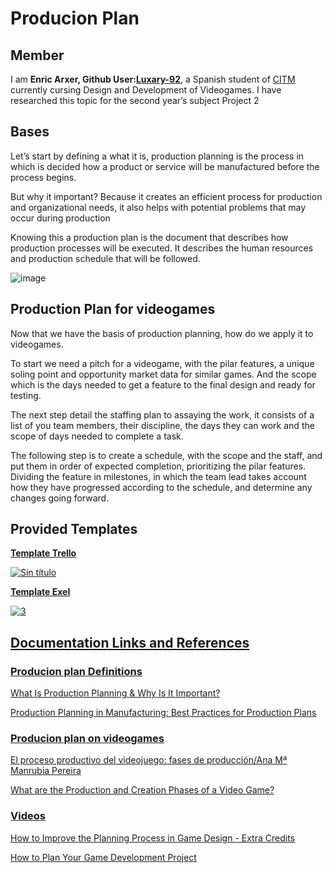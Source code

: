 

# Producion Plan

## Member
I am **Enric Arxer, Github User:<a  href="https://github.com/Luxary-92">Luxary-92</a>**, a Spanish student of <a  href="https://www.citm.upc.edu/">CITM</a> currently cursing  Design and Development of Videogames. I have researched this topic for the second year’s subject Project 2 

## Bases
Let’s start by defining a what it is, production planning is the process in which is decided how a product or service will be manufactured before the process begins.

But why it important? Because it creates an efficient process for production and organizational needs, it also helps with potential problems that may occur during production

Knowing this a production plan is the document that describes how production processes will be executed. It describes the human resources and production schedule that will be followed.

![image](https://user-images.githubusercontent.com/79161171/220510935-c6019cdb-4a39-44c6-b0f4-ac6f7eea2f7a.png)

## Production Plan for videogames

Now that we have the basis of production planning, how do we apply it to videogames.

To start we need a pitch for a videogame, with the pilar features, a unique soling point and opportunity market data for similar games. And the scope which is the days needed to get a feature to the final design and ready for testing.

The next step detail the staffing plan to assaying the work, it consists of a list of you team members, their discipline, the days they can work and the scope of days needed to complete a task.

The following step is to create a schedule, with the scope and the staff, and put them in order of expected completion, prioritizing the pilar features. Dividing the feature in milestones, in which the team lead takes account how they have progressed according to the schedule, and determine any changes going forward.

     

## Provided Templates

<a  href="https://trello.com/b/63f477560257c7b02d34e165">**Template Trello**

![Sin título](https://user-images.githubusercontent.com/79161171/220513492-452694f4-14b7-4cca-ad12-998d178573ab.png)
   
<a  href="https://github.com/Luxary-92/luxary-92.github.io/blob/main/template/Template_Exel.xlsx">**Template Exel**
   
![3](https://user-images.githubusercontent.com/79161171/220522974-f33bc03d-38ac-4290-b71e-6d82355fdacc.png)


## Documentation Links and References
   
### Producion plan Definitions  
<a  href="https://www.netsuite.com/portal/resource/articles/inventory-management/production-planning.shtml#:~:text=Production%20planning%20describes%20in%20detail,in%20production%20and%20their%20dependencies.">What Is Production Planning & Why Is It Important?
   
<a  href="https://www.projectmanager.com/blog/production-planning">Production Planning in Manufacturing: Best Practices for Production Plans  
  
### Producion plan on videogames
  
<a  href="https://revistas.ucm.es/index.php/HICS/article/view/45178">El proceso productivo del videojuego: fases de producción/Ana Mª Manrubia Pereira
  
<a  href="https://starloopstudios.com/what-are-the-production-and-creation-phases-of-a-video-game/">What are the Production and Creation Phases of a Video Game?

### Videos

<a  href="https://www.youtube.com/watch?v=ukADFPuscG8">How to Improve the Planning Process in Game Design - Extra Credits
   
<a  href="https://www.youtube.com/watch?v=a7vZFiFLw-w">How to Plan Your Game Development Project

  
